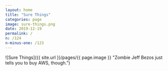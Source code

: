```yaml
---
layout: home
title: "Sure Things"
categories: page
image: sure-things.png
date: 2019-12-19
permalink: /
n: /124
n-minus-one: /123
---
```


![Sure Things]({{ site.url }}/pages/{{ page.image }} "Zombie Jeff Bezos just tells you to buy AWS, though.")
